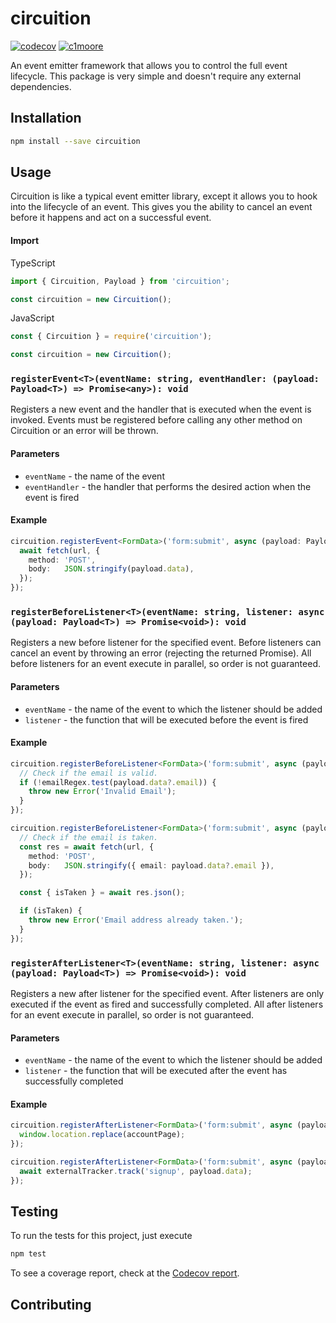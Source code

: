 # circuition
[![codecov](https://codecov.io/gh/c1moore/circuition/branch/master/graph/badge.svg?token=9D7MSKXU9P)](https://codecov.io/gh/c1moore/circuition) [![c1moore](https://circleci.com/gh/c1moore/circuition.svg?style=svg)](https://app.circleci.com/pipelines/github/c1moore/circuition)


An event emitter framework that allows you to control the full event lifecycle.  This package is very simple and doesn't require any external dependencies.

## Installation
```bash
npm install --save circuition
```

## Usage
Circuition is like a typical event emitter library, except it allows you to hook into the lifecycle of an event.  This gives you the ability to cancel an event before it happens and act on a successful event.

#### Import
TypeScript
```typescript
import { Circuition, Payload } from 'circuition';

const circuition = new Circuition();
```

JavaScript
```javascript
const { Circuition } = require('circuition');

const circuition = new Circuition();
```

### `registerEvent<T>(eventName: string, eventHandler: (payload: Payload<T>) => Promise<any>): void`
Registers a new event and the handler that is executed when the event is invoked.  Events must be registered before calling any other method on Circuition or an error will be thrown.

#### Parameters
- `eventName` - the name of the event
- `eventHandler` - the handler that performs the desired action when the event is fired

#### Example
```typescript
circuition.registerEvent<FormData>('form:submit', async (payload: Payload<FormData>): Promise<void> => {
  await fetch(url, {
    method: 'POST',
    body:   JSON.stringify(payload.data),
  });
});
```

### `registerBeforeListener<T>(eventName: string, listener: async (payload: Payload<T>) => Promise<void>): void`
Registers a new before listener for the specified event.  Before listeners can cancel an event by throwing an error (rejecting the returned Promise).  All before listeners for an event execute in parallel, so order is not guaranteed.

#### Parameters
- `eventName` - the name of the event to which the listener should be added
- `listener` - the function that will be executed before the event is fired

#### Example
```typescript
circuition.registerBeforeListener<FormData>('form:submit', async (payload: Payload<FormData>): Promise<void> => {
  // Check if the email is valid.
  if (!emailRegex.test(payload.data?.email)) {
    throw new Error('Invalid Email');
  }
});

circuition.registerBeforeListener<FormData>('form:submit', async (payload: Payload<FormData>): Promise<void> => {
  // Check if the email is taken.
  const res = await fetch(url, {
    method: 'POST',
    body:   JSON.stringify({ email: payload.data?.email }),
  });

  const { isTaken } = await res.json();

  if (isTaken) {
    throw new Error('Email address already taken.');
  }
});
```

### `registerAfterListener<T>(eventName: string, listener: async (payload: Payload<T>) => Promise<void>): void`
Registers a new after listener for the specified event.  After listeners are only executed if the event as fired and successfully completed.  All after listeners for an event execute in parallel, so order is not guaranteed.

#### Parameters
- `eventName` - the name of the event to which the listener should be added
- `listener` - the function that will be executed after the event has successfully completed

#### Example
```typescript
circuition.registerAfterListener<FormData>('form:submit', async (payload: Payload<FormData>): Promise<void> => {
  window.location.replace(accountPage);
});

circuition.registerAfterListener<FormData>('form:submit', async (payload: Payload<FormData>): Promise<void> => {
  await externalTracker.track('signup', payload.data);
});
```

## Testing
To run the tests for this project, just execute

```bash
npm test
```

To see a coverage report, check at the [Codecov report](https://codecov.io/gh/c1moore/circuition).

## Contributing
<!-- Do you accept contributions?  Cool, let people know how to contribute to the project. -->